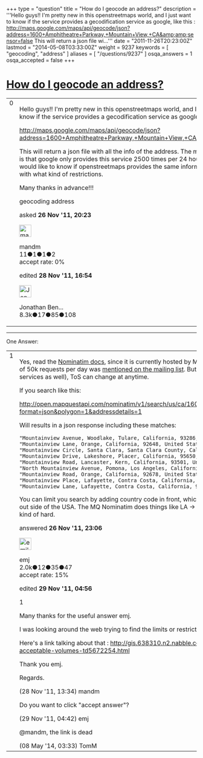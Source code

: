 +++
type = "question"
title = "How do I geocode an address?"
description = '''Hello guys!! I&#x27;m pretty new in this openstreetmaps world, and I just want to know if the service provides a gecodification service as google, like this : http://maps.google.com/maps/api/geocode/json?address=1600+Amphitheatre+Parkway,+Mountain+View,+CA&amp;amp;sensor=false This will return a json file wi...'''
date = "2011-11-26T20:23:00Z"
lastmod = "2014-05-08T03:33:00Z"
weight = 9237
keywords = [ "geocoding", "address" ]
aliases = [ "/questions/9237" ]
osqa_answers = 1
osqa_accepted = false
+++

<div class="headNormal">

# [How do I geocode an address?](/questions/9237/how-do-i-geocode-an-address)

</div>

<div id="main-body">

<div id="askform">

<table id="question-table" style="width:100%;">
<colgroup>
<col style="width: 50%" />
<col style="width: 50%" />
</colgroup>
<tbody>
<tr>
<td style="width: 30px; vertical-align: top"><div class="vote-buttons">
<span id="post-9237-upvote" class="ajax-command post-vote up" rel="nofollow" title="I like this post (click again to cancel)"> </span>
<div id="post-9237-score" class="post-score" title="current number of votes">
0
</div>
<span id="post-9237-downvote" class="ajax-command post-vote down" rel="nofollow" title="I dont like this post (click again to cancel)"> </span> <span id="favorite-mark" class="ajax-command favorite-mark" rel="nofollow" title="mark/unmark this question as favorite (click again to cancel)"> </span>
<div id="favorite-count" class="favorite-count">
&#10;</div>
</div></td>
<td><div id="item-right">
<div class="question-body">
<p>Hello guys!! I'm pretty new in this openstreetmaps world, and I just want to know if the service provides a gecodification service as google, like this :</p>
<p><a href="http://maps.google.com/maps/api/geocode/json?address=1600+Amphitheatre+Parkway,+Mountain+View,+CA&amp;sensor=false">http://maps.google.com/maps/api/geocode/json?address=1600+Amphitheatre+Parkway,+Mountain+View,+CA&amp;sensor=false</a></p>
<p>This will return a json file with all the info of the address. The main problem is that google only provides this service 2500 times per 24 hours. And I would like to know if openstreetmaps provides the same information and with what kind of restrictions.</p>
<p>Many thanks in advance!!!</p>
</div>
<div id="question-tags" class="tags-container tags">
<span class="post-tag tag-link-geocoding" rel="tag" title="see questions tagged &#39;geocoding&#39;">geocoding</span> <span class="post-tag tag-link-address" rel="tag" title="see questions tagged &#39;address&#39;">address</span>
</div>
<div id="question-controls" class="post-controls">
&#10;</div>
<div class="post-update-info-container">
<div class="post-update-info post-update-info-user">
<p>asked <strong>26 Nov '11, 20:23</strong></p>
<img src="https://secure.gravatar.com/avatar/78d44fb18a26323cea55b397ce197fae?s=32&amp;d=identicon&amp;r=g" class="gravatar" width="32" height="32" alt="mandm&#39;s gravatar image" />
<p><span>mandm</span><br />
<span class="score" title="11 reputation points">11</span><span title="1 badges"><span class="badge1">●</span><span class="badgecount">1</span></span><span title="1 badges"><span class="silver">●</span><span class="badgecount">1</span></span><span title="2 badges"><span class="bronze">●</span><span class="badgecount">2</span></span><br />
<span class="accept_rate" title="Rate of the user&#39;s accepted answers">accept rate:</span> <span title="mandm has no accepted answers">0%</span></p>
</div>
<div class="post-update-info post-update-info-edited">
<p><span> edited <strong>28 Nov '11, 16:54</strong> </span></p>
<img src="https://secure.gravatar.com/avatar/9fe361843971cf8b23dc93517f00b996?s=32&amp;d=identicon&amp;r=g" class="gravatar" width="32" height="32" alt="Jonathan%20Bennett&#39;s gravatar image" />
<p><span>Jonathan Ben...</span><br />
<span class="score" title="8261 reputation points"><span>8.3k</span></span><span title="17 badges"><span class="badge1">●</span><span class="badgecount">17</span></span><span title="85 badges"><span class="silver">●</span><span class="badgecount">85</span></span><span title="108 badges"><span class="bronze">●</span><span class="badgecount">108</span></span></p>
</div>
</div>
<div id="comments-container-9237" class="comments-container">
&#10;</div>
<div id="comment-tools-9237" class="comment-tools">
&#10;</div>
<div class="clear">
&#10;</div>
<div id="comment-9237-form-container" class="comment-form-container">
&#10;</div>
<div class="clear">
&#10;</div>
</div></td>
</tr>
</tbody>
</table>

------------------------------------------------------------------------

<div class="tabBar">

<span id="sort-top"></span>

<div class="headQuestions">

One Answer:

</div>

</div>

<span id="9238"></span>

<div id="answer-container-9238" class="answer">

<table style="width:100%;">
<colgroup>
<col style="width: 50%" />
<col style="width: 50%" />
</colgroup>
<tbody>
<tr>
<td style="width: 30px; vertical-align: top"><div class="vote-buttons">
<span id="post-9238-upvote" class="ajax-command post-vote up" rel="nofollow" title="I like this post (click again to cancel)"> </span>
<div id="post-9238-score" class="post-score" title="current number of votes">
1
</div>
<span id="post-9238-downvote" class="ajax-command post-vote down" rel="nofollow" title="I dont like this post (click again to cancel)"> </span>
</div></td>
<td><div class="item-right">
<div class="answer-body">
<p>Yes, read the <a href="https://wiki.openstreetmap.org/wiki/Nominatim#Parameters">Nominatim docs</a>, since it is currently hosted by Mapquest there is currently no such limit, but a max of 50k requests per day was <a href="http://gis.638310.n2.nabble.com/Reverse-geocoding-on-Nominatim-acceptable-volumes-td5672254.html">mentioned on the mailing list</a>. But as always with webservices (like Googles services as well), ToS can change at anytime.</p>
<p>If you search like this:</p>
<p><a href="http://open.mapquestapi.com/nominatim/v1/search/us/ca/1600+Amphitheatre+Parkway,+Mountain+View,+CA?format=json&amp;polygon=1&amp;addressdetails=1">http://open.mapquestapi.com/nominatim/v1/search/us/ca/1600+Amphitheatre+Parkway,+Mountain+View,+CA?format=json&amp;polygon=1&amp;addressdetails=1</a></p>
<p>Will results in a json response including these matches:</p>
<pre><code>&quot;Mountainview Avenue, Woodlake, Tulare, California, 93286, United States of America&quot;,
&quot;Mountainview Lane, Orange, California, 92648, United States of America&quot;,
&quot;Mountainview Circle, Santa Clara, Santa Clara County, California, 95037, United States of America&quot;,
&quot;Mountainview Drive, Lakeshore, Placer, California, 95650, United States of America&quot;,
&quot;Mountainview Road, Lancaster, Kern, California, 93501, United States of America&quot;,
&quot;North Mountainview Avenue, Pomona, Los Angeles, California, 91767, United States of America&quot;,
&quot;Mountainview Road, Orange, California, 92678, United States of America&quot;,
&quot;Mountainview Place, Lafayette, Contra Costa, California, 94549, United States of America&quot;,
&quot;Mountainview Lane, Lafayette, Contra Costa, California, 94549, United States of America&quot;,</code></pre>
<p>You can limit you search by adding country code in front, which I find very convenient if you are doing matches out side of the USA. The MQ Nominatim does things like LA -&gt; Louisiana, which makes a search for "La Paz" kind of hard.</p>
</div>
<div class="answer-controls post-controls">
&#10;</div>
<div class="post-update-info-container">
<div class="post-update-info post-update-info-user">
<p>answered <strong>26 Nov '11, 23:06</strong></p>
<img src="https://secure.gravatar.com/avatar/dd3858f5f89f5a6b738f9dbe59824440?s=32&amp;d=identicon&amp;r=g" class="gravatar" width="32" height="32" alt="emj&#39;s gravatar image" />
<p><span>emj</span><br />
<span class="score" title="2024 reputation points"><span>2.0k</span></span><span title="12 badges"><span class="badge1">●</span><span class="badgecount">12</span></span><span title="35 badges"><span class="silver">●</span><span class="badgecount">35</span></span><span title="47 badges"><span class="bronze">●</span><span class="badgecount">47</span></span><br />
<span class="accept_rate" title="Rate of the user&#39;s accepted answers">accept rate:</span> <span title="emj has 11 accepted answers">15%</span></p>
</div>
<div class="post-update-info post-update-info-edited">
<p><span> edited <strong>29 Nov '11, 04:56</strong> </span></p>
</div>
</div>
<div id="comments-container-9238" class="comments-container">
<span id="9260"></span>
<div id="comment-9260" class="comment">
<div id="post-9260-score" class="comment-score">
1
</div>
<div class="comment-text">
<p>Many thanks for the useful answer emj.</p>
<p>I was looking around the web trying to find the limits or restrictions of nominatim, and I didn't find it.</p>
<p>Here's a link talking about that : <a href="http://gis.638310.n2.nabble.com/Reverse-geocoding-on-Nominatim-acceptable-volumes-td5672254.html">http://gis.638310.n2.nabble.com/Reverse-geocoding-on-Nominatim-acceptable-volumes-td5672254.html</a></p>
<p>Thank you emj.</p>
<p>Regards.</p>
</div>
<div id="comment-9260-info" class="comment-info">
<span class="comment-age">(28 Nov '11, 13:34)</span> <span class="comment-user userinfo">mandm</span>
</div>
</div>
<span id="9276"></span>
<div id="comment-9276" class="comment">
<div id="post-9276-score" class="comment-score">
&#10;</div>
<div class="comment-text">
<p>Do you want to click "accept answer"?</p>
</div>
<div id="comment-9276-info" class="comment-info">
<span class="comment-age">(29 Nov '11, 04:42)</span> <span class="comment-user userinfo">emj</span>
</div>
</div>
<span id="32958"></span>
<div id="comment-32958" class="comment">
<div id="post-32958-score" class="comment-score">
&#10;</div>
<div class="comment-text">
<p><span>@mandm</span>, the link is dead</p>
</div>
<div id="comment-32958-info" class="comment-info">
<span class="comment-age">(08 May '14, 03:33)</span> <span class="comment-user userinfo">TomM</span>
</div>
</div>
</div>
<div id="comment-tools-9238" class="comment-tools">
&#10;</div>
<div class="clear">
&#10;</div>
<div id="comment-9238-form-container" class="comment-form-container">
&#10;</div>
<div class="clear">
&#10;</div>
</div></td>
</tr>
</tbody>
</table>

</div>

<div class="paginator-container-left">

</div>

</div>

</div>

